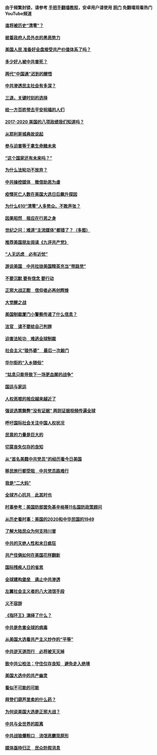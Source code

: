 #### 由于频繁封锁，请参考 [手把手翻墙教程](https://github.com/gfw-breaker/guides/wiki/)，安卓用户请使用 [网门](https://github.com/gfw-breaker/nogfw/blob/master/dl.md?t=01230400) 免翻墙观看热门YouTube频道 

#### [谁将被历史“清零”？](../pages/73/417485.md?t=01230400) 

#### [披着政府人员外衣的黑恶势力](../pages/73/417442.md?t=01230400) 

#### [美国人民 准备好全盘接受共产价值体系了吗？](../pages/73/417491.md?t=01230400) 

#### [多少好人被中共害死？](../pages/73/417144.md?t=01230400) 

#### [两代“中国通”迟到的醒悟](../pages/73/417064.md?t=01230400) 

#### [中共渗透民主社会有多深？](../pages/73/417063.md?t=01230400) 

#### [三退，关键时刻的选择](../pages/73/416969.md?t=01230400) 

#### [给一方百姓带去平安祝福的人们](../pages/73/416941.md?t=01230400) 

#### [2017-2020  美国的八项政绩我们知道吗？](../pages/73/416968.md?t=01230400) 

#### [从耶利哥城典故说起](../pages/73/416892.md?t=01230400) 

#### [参与迫害等于拿生命赌未来](../pages/73/416856.md?t=01230400) 

#### [“这个国家还有未来吗？”](../pages/73/416852.md?t=01230400) 

#### [为什么法轮功不放弃？](../pages/73/416864.md?t=01230400) 

#### [中共操控媒体　微信助恶为虐](../pages/73/416724.md?t=01230400) 

#### [疫情死亡人数在美国大选日后飙升探因](../pages/73/416606.md?t=01230400) 

#### [为什么610“清零”人多势众、不敢声张？](../pages/73/416632.md?t=01230400) 

#### [因果昭然　报应在行恶之身](../pages/73/416582.md?t=01230400) 

#### [世纪之问：难道“主流媒体”都错了？（多图）](../pages/73/416571.md?t=01230400) 

#### [推荐美国朋友阅读《九评共产党》](../pages/73/416510.md?t=01230400) 

#### [“人无远虑　必有近忧”](../pages/73/416513.md?t=01230400) 

#### [游说美国　中共拉拢美国精英充当“带路党”](../pages/73/416529.md?t=01230400) 

#### [不要沉默 要有信念 要行动](../pages/73/416457.md?t=01230400) 

#### [正邪大战正酣　信仰者必再创辉煌](../pages/73/416433.md?t=01230400) 

#### [大觉醒之战](../pages/73/416456.md?t=01230400) 

#### [美国制裁厦门小警察传递了什么信息？](../pages/73/416432.md?t=01230400) 

#### [法官　请不要给自己判罪](../pages/73/416379.md?t=01230400) 

#### [迫害法轮功　难逃全球制裁](../pages/73/416380.md?t=01230400) 

#### [社会主义“狼外婆”　最后一次敲门](../pages/73/416394.md?t=01230400) 

#### [华尔街的“入乡随俗”](../pages/73/416395.md?t=01230400) 

#### [“姑息只能导致下一场更血腥的战争”](../pages/73/416223.md?t=01230400) 

#### [国运与家运](../pages/73/416224.md?t=01230400) 

#### [人权恶棍的报应越来越近了](../pages/73/416276.md?t=01230400) 

#### [强说选票舞弊“没有证据” 两则证据视频传遍全球](../pages/73/416227.md?t=01230400) 

#### [呼吁国际社会关注中国人权状况](../pages/73/416135.md?t=01230400) 

#### [民意的力量是巨大的](../pages/73/416222.md?t=01230400) 

#### [切莫丧失仅存的良知](../pages/73/416134.md?t=01230400) 

#### [从“首名美籍中共党员”的经历看今日美国](../pages/73/416114.md?t=01230400) 

#### [移民旅行都受阻　中共党员路难行](../pages/73/416033.md?t=01230400) 

#### [我是“二大妈”](../pages/73/415529.md?t=01230400) 

#### [全球齐心抗共　此其时也](../pages/73/415989.md?t=01230400) 

#### [时事参考：美国防部罢免基辛格等11名国防政策顾问](../pages/73/415970.md?t=01230400) 

#### [从历史看时事：美国的2020和中华民国的1949](../pages/73/415949.md?t=01230400) 

#### [了解大陆民众为何支持川普](../pages/73/415950.md?t=01230400) 

#### [中共的灭绝人性和末日疯狂](../pages/73/415944.md?t=01230400) 

#### [共产伎俩如何在美国花样翻新](../pages/73/415908.md?t=01230400) 

#### [国际残疾人日的省思](../pages/73/415849.md?t=01230400) 

#### [全球建构堡垒　遏止中共渗透](../pages/73/415850.md?t=01230400) 

#### [左翼社会主义者的八大流氓手段](../pages/73/415802.md?t=01230400) 

#### [义不容辞](../pages/73/415807.md?t=01230400) 

#### [《指环王》演绎了什么？](../pages/73/415739.md?t=01230400) 

#### [中共是危害全球的病毒](../pages/73/415569.md?t=01230400) 

#### [从美国大选看共产主义炒作的“平等”](../pages/73/415654.md?t=01230400) 

#### [中共逆天道而行　必将被天灭掉](../pages/73/415626.md?t=01230400) 

#### [致中共公检法：守住仅存良知　避免走入绝境](../pages/73/415627.md?t=01230400) 

#### [美国大选中的共产幽灵](../pages/73/415618.md?t=01230400) 

#### [看似不可能的可能](../pages/73/415619.md?t=01230400) 

#### [拜登们葫芦里卖的什么药？](../pages/73/415531.md?t=01230400) 

#### [为何说美国大选是正邪大战？](../pages/73/415530.md?t=01230400) 

#### [中共与全世界的距离](../pages/73/415435.md?t=01230400) 

#### [中共战狼爆粗口　流氓恶霸现原形](../pages/73/415426.md?t=01230400) 

#### [媒体亟待归正　民众防假消息](../pages/73/415402.md?t=01230400) 

